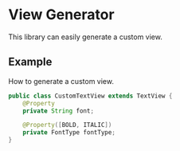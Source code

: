 View Generator
============
This library can easily generate a custom view.

Example
-------

How to generate a custom view.

```java
public class CustomTextView extends TextView {
    @Property
    private String font;

    @Property([BOLD, ITALIC])
    private FontType fontType;
}
```
